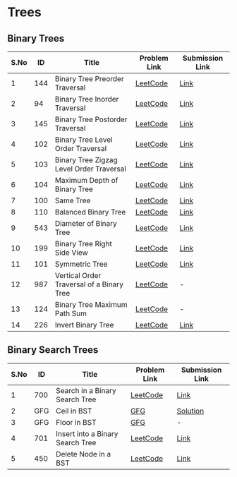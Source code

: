 # Trees

## Binary Trees

| S.No | ID   | Title                                  | Problem Link | Submission Link |
|------|------|----------------------------------------|--------------|----------------|
| 1    | 144   | Binary Tree Preorder Traversal            | [LeetCode](https://leetcode.com/problems/binary-tree-preorder-traversal/) | [Link](https://leetcode.com/submissions/detail/1798910305/) |
| 2    | 94   | Binary Tree Inorder Traversal            | [LeetCode](https://leetcode.com/problems/binary-tree-inorder-traversal/) | [Link](https://leetcode.com/submissions/detail/1798921235/) |
| 3    | 145   | Binary Tree Postorder Traversal           | [LeetCode](https://leetcode.com/problems/binary-tree-postorder-traversal/) | [Link](https://leetcode.com/submissions/detail/1798920001/) |
| 4    | 102  | Binary Tree Level Order Traversal         | [LeetCode](https://leetcode.com/problems/binary-tree-level-order-traversal/) | [Link](https://leetcode.com/submissions/detail/1798971189/) |
| 5    | 103  | Binary Tree Zigzag Level Order Traversal      | [LeetCode](https://leetcode.com/problems/binary-tree-zigzag-level-order-traversal/) | [Link](https://leetcode.com/submissions/detail/1798998523/) |
| 6    | 104  | Maximum Depth of Binary Tree       | [LeetCode](https://leetcode.com/problems/maximum-depth-of-binary-tree/) | [Link](https://leetcode.com/submissions/detail/1799000820/) |
| 7    | 100  | Same Tree       | [LeetCode](https://leetcode.com/problems/same-tree/) | [Link](https://leetcode.com/submissions/detail/1799007005/) |
| 8    | 110  | Balanced Binary Tree       | [LeetCode](https://leetcode.com/problems/balanced-binary-tree/) | [Link](https://leetcode.com/submissions/detail/1799165416/) |
| 9    | 543  | Diameter of Binary Tree       | [LeetCode](https://leetcode.com/problems/diameter-of-binary-tree/) | [Link](https://leetcode.com/submissions/detail/1799091319/) |
| 10   | 199  | Binary Tree Right Side View       | [LeetCode](https://leetcode.com/problems/binary-tree-right-side-view/) | [Link](https://leetcode.com/submissions/detail/1799154191/) |
| 11   | 101  | Symmetric Tree       | [LeetCode](https://leetcode.com/problems/symmetric-tree/) | [Link](https://leetcode.com/submissions/detail/1799042443/) |
| 12   | 987  | Vertical Order Traversal of a Binary Tree       | [LeetCode](https://leetcode.com/problems/vertical-order-traversal-of-a-binary-tree/) | - |
| 13   | 124  | Binary Tree Maximum Path Sum       | [LeetCode](https://leetcode.com/problems/binary-tree-maximum-path-sum/) | - |
| 14   | 226  | Invert Binary Tree       | [LeetCode](https://leetcode.com/problems/invert-binary-tree/) | [Link](https://leetcode.com/submissions/detail/1799069193/) |

## Binary Search Trees

| S.No | ID   | Title                                  | Problem Link | Submission Link |
|------|------|----------------------------------------|--------------|----------------|
| 1    | 700  | Search in a Binary Search Tree            | [LeetCode](https://leetcode.com/problems/search-in-a-binary-search-tree/) | [Link](https://leetcode.com/submissions/detail/1802239885/) |
| 2    | GFG | Ceil in BST            | [GFG](https://www.geeksforgeeks.org/problems/implementing-ceil-in-bst/1) | [Solution](./findCeil.java) |
| 3    | GFG | Floor in BST            | [GFG](https://www.geeksforgeeks.org/floor-in-bst/) | - |
| 4    | 701  | Insert into a Binary Search Tree           | [LeetCode](https://leetcode.com/problems/insert-into-a-binary-search-tree/) | [Link](https://leetcode.com/submissions/detail/1802268379) |
| 5    | 450  | Delete Node in a BST         | [LeetCode](https://leetcode.com/problems/delete-node-in-a-bst/) | [Link](https://leetcode.com/submissions/detail/1802293762/) |